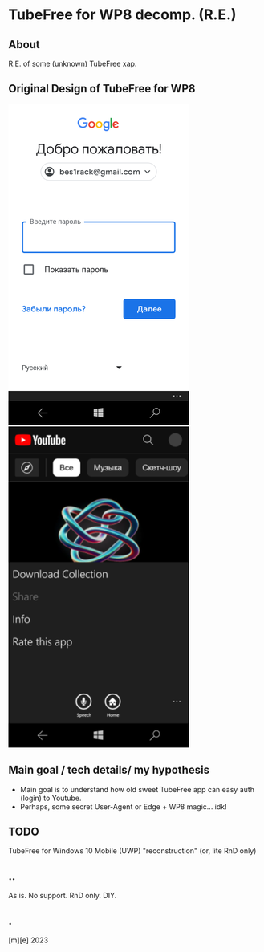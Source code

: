 # TubeFree for WP8 decomp. (R.E.)

## About
R.E. of some (unknown) TubeFree xap. 

## Original Design of TubeFree for WP8
![](RE/re01.png)
![](RE/re02.png)

## Main goal / tech details/ my hypothesis
- Main goal is to understand how old sweet TubeFree app can easy auth (login) to Youtube. 
- Perhaps, some secret User-Agent or Edge + WP8 magic... idk!

## TODO
TubeFree for Windows 10 Mobile (UWP) "reconstruction" (or, lite RnD only)

## ..
As is. No support. RnD only. DIY.

## .
[m][e] 2023


